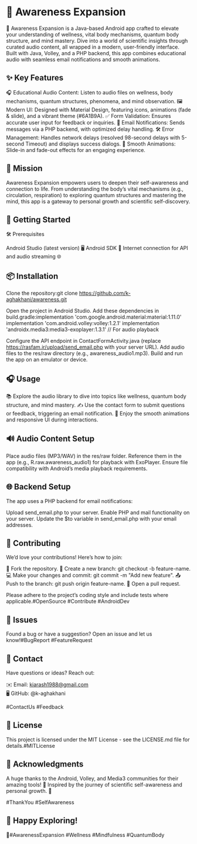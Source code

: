 # 🌟 Awareness Expansion
🚀 Awareness Expansion is a Java-based Android app crafted to elevate your understanding of wellness, vital body mechanisms, quantum body structure, and mind mastery. Dive into a world of scientific insights through curated audio content, all wrapped in a modern, user-friendly interface. Built with Java, Volley, and a PHP backend, this app combines educational audio with seamless email notifications and smooth animations.

## ✨ Key Features

🎧 Educational Audio Content: Listen to audio files on wellness, body mechanisms, quantum structures, phenomena, and mind observation.
🖼️ Modern UI: Designed with Material Design, featuring icons, animations (fade & slide), and a vibrant theme (#6A1B9A).
✅ Form Validation: Ensures accurate user input for feedback or inquiries.
📧 Email Notifications: Sends messages via a PHP backend, with optimized delay handling.
🛠️ Error Management: Handles network delays (resolved 98-second delays with 5-second Timeout) and displays success dialogs.
🌈 Smooth Animations: Slide-in and fade-out effects for an engaging experience.

## 🎯 Mission
Awareness Expansion empowers users to deepen their self-awareness and connection to life. From understanding the body’s vital mechanisms (e.g., circulation, respiration) to exploring quantum structures and mastering the mind, this app is a gateway to personal growth and scientific self-discovery.

## 🚀 Getting Started
🛠️ Prerequisites

Android Studio (latest version) 🖥️
Android SDK 📱
Internet connection for API and audio streaming 🌐

## 📦 Installation

Clone the repository:git clone https://github.com/k-aghakhani/awareness.git


Open the project in Android Studio.
Add these dependencies in build.gradle:implementation 'com.google.android.material:material:1.11.0'
implementation 'com.android.volley:volley:1.2.1'
implementation 'androidx.media3:media3-exoplayer:1.3.1' // For audio playback


Configure the API endpoint in ContactFormActivity.java (replace https://rasfam.ir/upload/send_email.php with your server URL).
Add audio files to the res/raw directory (e.g., awareness_audio1.mp3).
Build and run the app on an emulator or device.


## 🎧 Usage

📚 Explore the audio library to dive into topics like wellness, quantum body structure, and mind mastery.
✍️ Use the contact form to submit questions or feedback, triggering an email notification.
🌟 Enjoy the smooth animations and responsive UI during interactions.


## 🔊 Audio Content Setup

Place audio files (MP3/WAV) in the res/raw folder.
Reference them in the app (e.g., R.raw.awareness_audio1) for playback with ExoPlayer.
Ensure file compatibility with Android’s media playback requirements.


## 🌐 Backend Setup
The app uses a PHP backend for email notifications:

Upload send_email.php to your server.
Enable PHP and mail functionality on your server.
Update the $to variable in send_email.php with your email addresses.


## 🤝 Contributing
We’d love your contributions! Here’s how to join:

🍴 Fork the repository.
🌿 Create a new branch: git checkout -b feature-name.
💻 Make your changes and commit: git commit -m "Add new feature".
📤 Push to the branch: git push origin feature-name.
📜 Open a pull request.

Please adhere to the project’s coding style and include tests where applicable.#OpenSource #Contribute #AndroidDev

## 🐞 Issues
Found a bug or have a suggestion? Open an issue and let us know!#BugReport #FeatureRequest

## 📧 Contact
Have questions or ideas? Reach out:  

✉️ Email: kiarash1988@gmail.com  
🖥️ GitHub: @k-aghakhani

#ContactUs #Feedback

## 📜 License
This project is licensed under the MIT License - see the LICENSE.md file for details.#MITLicense

## 🙏 Acknowledgments

A huge thanks to the Android, Volley, and Media3 communities for their amazing tools! 🙌
Inspired by the journey of scientific self-awareness and personal growth. 🌱

#ThankYou #SelfAwareness

## 🌟 Happy Exploring! 
🌟#AwarenessExpansion #Wellness #Mindfulness #QuantumBody
